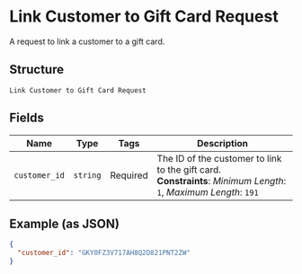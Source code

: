 
# Link Customer to Gift Card Request

A request to link a customer to a gift card.

## Structure

`Link Customer to Gift Card Request`

## Fields

| Name | Type | Tags | Description |
|  --- | --- | --- | --- |
| `customer_id` | `string` | Required | The ID of the customer to link to the gift card.<br>**Constraints**: *Minimum Length*: `1`, *Maximum Length*: `191` |

## Example (as JSON)

```json
{
  "customer_id": "GKY0FZ3V717AH8Q2D821PNT2ZW"
}
```

